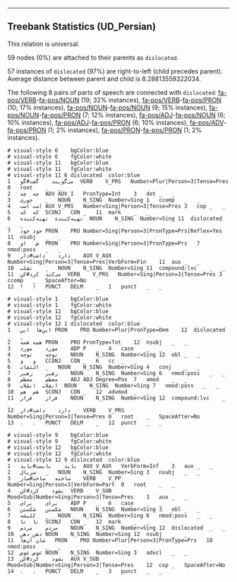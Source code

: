 

--------------------------------------------------------------------------------

## Treebank Statistics (UD_Persian)

This relation is universal.

59 nodes (0%) are attached to their parents as `dislocated`.

57 instances of `dislocated` (97%) are right-to-left (child precedes parent).
Average distance between parent and child is 8.28813559322034.

The following 8 pairs of parts of speech are connected with `dislocated`: [fa-pos/VERB]()-[fa-pos/NOUN]() (19; 32% instances), [fa-pos/VERB]()-[fa-pos/PRON]() (10; 17% instances), [fa-pos/NOUN]()-[fa-pos/NOUN]() (9; 15% instances), [fa-pos/NOUN]()-[fa-pos/PRON]() (7; 12% instances), [fa-pos/ADJ]()-[fa-pos/NOUN]() (6; 10% instances), [fa-pos/ADJ]()-[fa-pos/PRON]() (6; 10% instances), [fa-pos/ADV]()-[fa-pos/PRON]() (1; 2% instances), [fa-pos/PRON]()-[fa-pos/PRON]() (1; 2% instances).


~~~ conllu
# visual-style 6	bgColor:blue
# visual-style 6	fgColor:white
# visual-style 11	bgColor:blue
# visual-style 11	fgColor:white
# visual-style 11 6 dislocated	color:blue
1	می‌گویند	گفت#گو	VERB	V_PRS	Number=Plur|Person=3|Tense=Pres	0	root	_	_
2	چه	چه	ADV	ADV_I	PronType=Int	3	det	_	_
3	جوری	_	NOUN	N_SING	Number=Sing	1	ccomp	_	_
4	است	است	AUX	V_PRS	Number=Sing|Person=3|Tense=Pres	3	cop	_	_
5	که	که	SCONJ	CON	_	11	mark	_	_
6	تهیه‌کننده	تهیه‌کننده	NOUN	N_SING	Number=Sing	11	dislocated	_	_
7	خود	خود	PRON	PRO	Number=Sing|Person=3|PronType=Prs|Reflex=Yes	11	nsubj	_	_
8	ش	او	PRON	PRO	Number=Sing|Person=3|PronType=Prs	7	nmod:poss	_	_
9	دارد	داشت#دار	AUX	V_AUX	Number=Sing|Person=3|Tense=Pres|VerbForm=Fin	11	aux	_	_
10	تقلب	_	NOUN	N_SING	Number=Sing	11	compound:lvc	_	_
11	می‌کند	کرد#کن	VERB	V_PRS	Number=Sing|Person=3|Tense=Pres	3	ccomp	_	SpaceAfter=No
12	!	!	PUNCT	DELM	_	1	punct	_	_

~~~


~~~ conllu
# visual-style 1	bgColor:blue
# visual-style 1	fgColor:white
# visual-style 12	bgColor:blue
# visual-style 12	fgColor:white
# visual-style 12 1 dislocated	color:blue
1	این‌ها	این	PRON	PRO	Number=Plur|PronType=Dem	12	dislocated	_	_
2	همه	همه	PRON	PRO	PronType=Tot	12	nsubj	_	_
3	مورد	مورد	ADP	P	_	4	case	_	_
4	توجه	توجه	NOUN	N_SING	Number=Sing	12	obl	_	_
5	و	و	CCONJ	CON	_	6	cc	_	_
6	التفات	_	NOUN	N_SING	Number=Sing	4	conj	_	_
7	رهبر	رهبر	NOUN	N_SING	Number=Sing	6	nmod:poss	_	_
8	معظم	معظم	ADJ	ADJ	Degree=Pos	7	amod	_	_
9	انقلاب	انقلاب	NOUN	N_SING	Number=Sing	7	nmod:poss	_	_
10	هم	هم	SCONJ	CON	_	12	advmod	_	_
11	قرار	قرار	NOUN	N_SING	Number=Sing	12	compound:lvc	_	_
12	دارد	داشت#دار	VERB	V_PRS	Number=Sing|Person=3|Tense=Pres	0	root	_	SpaceAfter=No
13	.	.	PUNCT	DELM	_	12	punct	_	_

~~~


~~~ conllu
# visual-style 9	bgColor:blue
# visual-style 9	fgColor:white
# visual-style 12	bgColor:blue
# visual-style 12	fgColor:white
# visual-style 12 9 dislocated	color:blue
1	باید	بایست#باید	AUX	V_AUX	VerbForm=Inf	3	aux	_	_
2	سریال	_	NOUN	N_SING	Number=Sing	3	nsubj	_	_
3	ساخته	ساخت#ساز	VERB	V_PP	Number=Sing|Person=3|VerbForm=Part	0	root	_	_
4	بشود	کرد#کن	VERB	V_SUB	Mood=Sub|Number=Sing|Person=3|Tense=Pres	3	aux	_	_
5	برای	برای	ADP	P	_	6	case	_	_
6	شکستن	شکستن	NOUN	N_SING	Number=Sing	3	obl	_	_
7	کلیشه	_	NOUN	N_SING	Number=Sing	6	nmod:poss	_	_
8	تا	تا	SCONJ	CON	_	12	mark	_	_
9	مردم	مردم	NOUN	N_SING	Number=Sing	12	dislocated	_	_
10	ذهن	ذهن	NOUN	N_SING	Number=Sing	12	nsubj	_	_
11	شان	آن‌ها	PRON	PRO	Number=Plur|Person=3|PronType=Prs	10	nmod:poss	_	_
12	عوض	عوض	NOUN	N_SING	Number=Sing	3	advcl	_	_
13	بشود	کرد#کن	AUX	V_SUB	Mood=Sub|Number=Sing|Person=3|Tense=Pres	12	cop	_	SpaceAfter=No
14	.	.	PUNCT	DELM	_	3	punct	_	_

~~~


